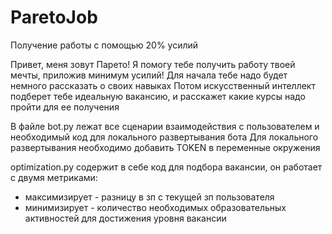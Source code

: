 # ParetoJob
Получение работы с помощью 20% усилий

Привет, меня зовут Парето! 
Я помогу тебе получить работу твоей мечты, приложив минимум усилий!
Для начала тебе надо будет немного рассказать о своих навыках
Потом искусственный интеллект подберет тебе идеальную вакансию, и расскажет какие курсы надо пройти для ее получения

В файле bot.py лежат все сценарии взаимодействия с пользователем и необходимый код для локального развертывания бота
Для локального развертывания необходимо добавить TOKEN в переменные окружения

optimization.py содержит в себе код для подбора вакансии, он работает с двумя метриками:
* максимизирует - разницу в зп с текущей зп пользователя
* минимизирует - количество необходимых образовательных активностей для достижения уровня вакансии
